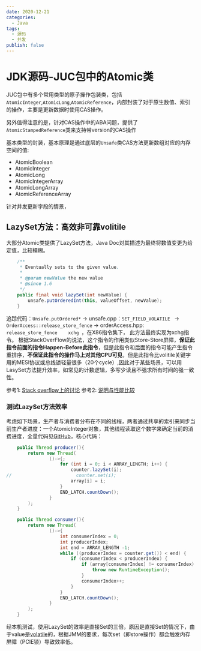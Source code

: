 ```yaml
---
date: 2020-12-21
categories:
  - Java
tags:
  - 源码
  - 并发
publish: false
---
```


# JDK源码-JUC包中的Atomic类

JUC包中有多个常用类型的原子操作包装类，包括```AtomicInteger```,```AtomicLong```,```AtomicReference```，内部封装了对于原生数值、索引的操作，主要是更新数据时使用CAS操作。

另外值得注意的是，针对CAS操作中的ABA问题，提供了```AtomicStampedReference```类来支持带version的CAS操作

基本类型的封装，基本原理是通过底层的```Unsafe```类CAS方法更新数组对应的内存空间的值:

- AtomicBoolean
- AtomicInteger
- AtomicLong
- AtomicIntegerArray
- AtomicLongArray
- AtomicReferenceArray

针对并发更新字段的情景，

## LazySet方法：高效非可靠volitile

大部分Atomic类提供了LazySet方法，Java Doc对其描述为最终将数值变更为给定值，比较模糊。

```java
    /**
     * Eventually sets to the given value.
     *
     * @param newValue the new value
     * @since 1.6
     */
    public final void lazySet(int newValue) {
        unsafe.putOrderedInt(this, valueOffset, newValue);
    }
```

追踪代码：```Unsafe.putOrdered*``` -> unsafe.cpp：```SET_FIELD_VOLATILE ``` -> ```OrderAccess::release_store_fence``` -> orderAccess.hpp: ```release_store_fence    xchg ```，在X86指令集下， 此方法最终实现为xchg指令。
根据StackOverFlow的说法，这个指令的作用类似Store-Store屏障，**保证此指令前面的指令Happen-Before此指令**，但是此指令和后面的指令可能产生指令重排序，**不保证此指令的操作马上对其他CPU可见**，但是此指令比volitile关键字用的MESI协议或总线锁轻量很多（20个cycle）,因此对于某些场景，可以用LasySet方法提升效率，如常见的计数逻辑，多写少读且不强求所有时间的强一致性。

参考1: [Stack overflow上的讨论](https://stackoverflow.com/questions/1468007/atomicinteger-lazyset-vs-set)
参考2: [说明与性能比较](http://psy-lob-saw.blogspot.com/2012/12/atomiclazyset-is-performance-win-for.html)

### 测试LazySet方法效率

考虑如下场景，生产者与消费者分布在不同的线程，两者通过共享的索引来同步当前生产者进度：一个AtomicInteger对象，其他线程读取这个数字来确定当前的消费进度，全量代码见[GitHub](https://github.com/kkyeer/JavaPlayground/blob/master/src/main/java/concurrent/lab/TestAtomicLazySetCatch.java)，核心代码：

```java
    public Thread producer(){
        return new Thread(
                ()->{;
                    for (int i = 0; i < ARRAY_LENGTH; i++) {
                        counter.lazySet(i);
//                        counter.set(i);
                        array[i] = i;
                    }
                    END_LATCH.countDown();
                }
        );
    }
```

```java
    public Thread consumer(){
        return new Thread(
                ()->{
                    int consumerIndex = 0;
                    int producerIndex;
                    int end = ARRAY_LENGTH -1;
                    while ((producerIndex = counter.get()) < end) {
                        if (consumerIndex < producerIndex) {
                            if (array[consumerIndex] != consumerIndex) {
                                throw new RuntimeException();
                            }
                            consumerIndex++;
                        }
                    }
                    END_LATCH.countDown();
                }
        );
    }
```

经本机测试，使用LazySet的效率是直接Set的三倍，原因是直接Set的情况下，由于value是[volatile](https://www.tpfuture.top/views/java/jdk/java.util/concurrent/volatile.html)的，根据JMM的要求，每次set（即store操作）都会触发内存屏障（PCIE锁）导致效率低。

